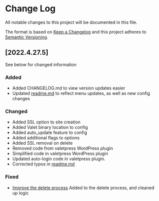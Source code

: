 # Change Log
All notable changes to this project will be documented in this file.
 
The format is based on [Keep a Changelog](http://keepachangelog.com/)
and this project adheres to [Semantic Versioning](http://semver.org/).
 
## [2022.4.27.5]
See below for changed information
 
### Added
- Added CHANGELOG.md to view version updates easier
- Updated [readme.md](https://github.com/SystmWeb/valetpress/blob/master/readme.md) to reflect menu updates, as well as new config changes
   
### Changed
- Added SSL option to site creation
- Added Valet binary location to config
- Added auto_update feature to config
- Added additional flags to options
- Added SSL removal on delete
- Removed code from valetpress WordPress plugin
- Simplified code in valetpress WordPress plugin
- Updated auto-login code in valetpress plugin.
- Corrected typos in [readme.md](https://github.com/SystmWeb/valetpress/blob/master/readme.md)
 
### Fixed
 
- [Improve the delete process](https://github.com/SystmWeb/valetpress/issues/2)
  Added to the delete process, and cleaned up logic